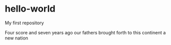 # hello-world
My first repository

Four score and seven years ago our fathers brought forth to this continent a new nation
